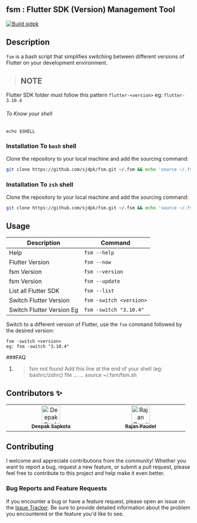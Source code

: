 ## fsm : Flutter SDK (Version) Management Tool
[![Build sjdpk](https://travis-ci.org/joemccann/dillinger.svg?branch=master)](https://github.com/sjdpk/fsm)

## Description

`fsm` is a bash script that simplifies switching between different versions of Flutter on your development environment.

> ## **NOTE**
Flutter SDK folder must follow this pattern
`flutter-<version>`
eg:  ```flutter-3.10.4```


######  To Know your shell  
    echo $SHELL
### Installation To `bash` shell

Clone the repository to your local machine and add the sourcing command:
```bash
git clone https://github.com/sjdpk/fsm.git ~/.fsm && echo 'source ~/.fsm/fsm.sh' >> ~/.bashrc && source ~/.bashrc
```

### Installation To `zsh` shell

Clone the repository to your local machine and add the sourcing command:
```bash
git clone https://github.com/sjdpk/fsm.git ~/.fsm && echo 'source ~/.fsm/fsm.sh' >> ~/.zshrc && source ~/.zshrc
```

## Usage
| Description  | Command  |
| ------------ | ------------ |
| Help  | `fsm --help`  |
| Flutter Version  | `fsm --now`  |
| fsm Version  | `fsm --version`  |
|  fsm Version  | `fsm --update`  |
| List all Flutter SDK  | `fsm --list`  |
| Switch Flutter Version  | `fsm -switch <version>` |
| Switch Flutter Version Eg  | ` fsm -switch "3.10.4" `  |



Switch to a different version of Flutter, use the `fsm` command followed by the desired version:

```
fsm -switch <version>
eg: fsm -switch "3.10.4"
```

###FAQ 

1. > fsm not found
Add this line at the end of your shell (eg: bashrc/zshrc) file
			 ...
			...
			source ~/.fsm/fsm.sh

## Contributors ✨

<!-- ALL-CONTRIBUTORS-LIST:START - Do not remove or modify this section -->
<!-- prettier-ignore-start -->
<!-- markdownlint-disable -->
<table>
  <tbody>
    <tr>
      <td align="center" valign="top" width="25%"><a href="https://github.com/sjdpk"><img src="https://avatars.githubusercontent.com/sjdpk?v=4?s=50" width="50px;" alt="Deepak Sapkota"/><br /><sub><b>Deepak Sapkota</b></sub></a><br /></td>
      <td align="center" valign="top" width="25%"><a href="https://github.com/rajan-poudel"><img src="https://avatars.githubusercontent.com/rajan-poudel?v=4?s=50" width="50px;" alt="Rajan Paudel"/><br /><sub><b>Rajan Paudel</b></sub></a><br /></td>
    </tr>
  </tbody>
</table>

## Contributing

I welcome and appreciate contributions from the community! Whether you want to report a bug, request a new feature, or submit a pull request, please feel free to contribute to this project and help make it even better.
 


### Bug Reports and Feature Requests

If you encounter a bug or have a feature request, please open an issue on the [Issue Tracker](https://github.com/sjdpk/fsm/issues). Be sure to provide detailed information about the problem you encountered or the feature you'd like to see.
